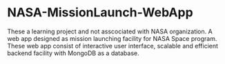 # NASA-MissionLaunch-WebApp
These a learning project and not asscociated with NASA organization. A web app designed as mission launching facility for NASA Space program. These web app consist of interactive user interface, scalable and efficient backend facility with MongoDB as a database.
